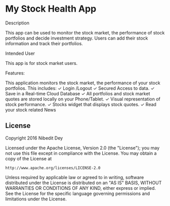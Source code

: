 # My Stock Health App

Description 

This app can be used to monitor the stock market, the performance of stock portfolios and decide investment strategy. Users can add their stock information and track their portfolios.

Intended User

This app is for stock market users. 

Features:

This application monitors the stock market, the performance of your stock portfolios.
This includes:
✓ Login /Logout
✓ Secured Access to data.
✓ Save in a Real-time Cloud Database
✓ All portfolios and stock market quotes are stored locally on your Phone/Tablet.
✓ Visual representation of stock performance.
✓ Stocks widget that displays stock quotes.
✓ Read your stock related News


## License

Copyright 2016 Nibedit Dey

Licensed under the Apache License, Version 2.0 (the "License");
you may not use this file except in compliance with the License.
You may obtain a copy of the License at

    http://www.apache.org/licenses/LICENSE-2.0

Unless required by applicable law or agreed to in writing, software
distributed under the License is distributed on an "AS IS" BASIS,
WITHOUT WARRANTIES OR CONDITIONS OF ANY KIND, either express or implied.
See the License for the specific language governing permissions and
limitations under the License.
